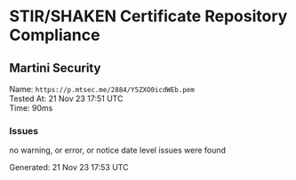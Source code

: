 # STIR/SHAKEN Certificate Repository Compliance

## Martini Security

Name: `https://p.mtsec.me/2884/Y5ZXO0icdWEb.pem`\
Tested At: 21 Nov 23 17:51 UTC\
Time: 90ms

### Issues

no warning, or error, or notice date level issues were found

Generated: 21 Nov 23 17:53 UTC